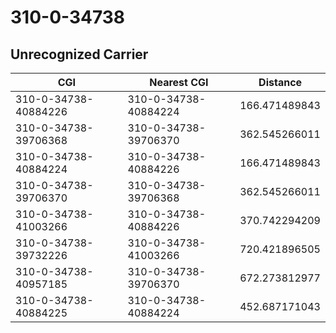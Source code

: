 # 310-0-34738
## Unrecognized Carrier


| CGI | Nearest CGI | Distance |
|-----|-------------|----------|
| 310-0-34738-40884226 | 310-0-34738-40884224 | 166.471489843 |
| 310-0-34738-39706368 | 310-0-34738-39706370 | 362.545266011 |
| 310-0-34738-40884224 | 310-0-34738-40884226 | 166.471489843 |
| 310-0-34738-39706370 | 310-0-34738-39706368 | 362.545266011 |
| 310-0-34738-41003266 | 310-0-34738-40884226 | 370.742294209 |
| 310-0-34738-39732226 | 310-0-34738-41003266 | 720.421896505 |
| 310-0-34738-40957185 | 310-0-34738-39706370 | 672.273812977 |
| 310-0-34738-40884225 | 310-0-34738-40884224 | 452.687171043 |
